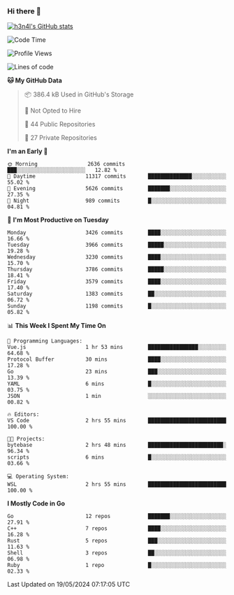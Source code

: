### Hi there 👋

[![h3n4l's GitHub stats](https://github-readme-stats.vercel.app/api?username=h3n4l&count_private=true&show_icons=true&theme=radical)](https://github.com/h3n4l/github-readme-stats)

<!--START_SECTION:waka-->
![Code Time](http://img.shields.io/badge/Code%20Time-1%2C869%20hrs%2039%20mins-blue)

![Profile Views](http://img.shields.io/badge/Profile%20Views-0-blue)

![Lines of code](https://img.shields.io/badge/From%20Hello%20World%20I%27ve%20Written-8.5%20million%20lines%20of%20code-blue)

**🐱 My GitHub Data** 

> 📦 386.4 kB Used in GitHub's Storage 
 > 
> 🚫 Not Opted to Hire
 > 
> 📜 44 Public Repositories 
 > 
> 🔑 27 Private Repositories 
 > 
**I'm an Early 🐤** 

```text
🌞 Morning                2636 commits        ███░░░░░░░░░░░░░░░░░░░░░░   12.82 % 
🌆 Daytime                11317 commits       ██████████████░░░░░░░░░░░   55.02 % 
🌃 Evening                5626 commits        ███████░░░░░░░░░░░░░░░░░░   27.35 % 
🌙 Night                  989 commits         █░░░░░░░░░░░░░░░░░░░░░░░░   04.81 % 
```
📅 **I'm Most Productive on Tuesday** 

```text
Monday                   3426 commits        ████░░░░░░░░░░░░░░░░░░░░░   16.66 % 
Tuesday                  3966 commits        █████░░░░░░░░░░░░░░░░░░░░   19.28 % 
Wednesday                3230 commits        ████░░░░░░░░░░░░░░░░░░░░░   15.70 % 
Thursday                 3786 commits        █████░░░░░░░░░░░░░░░░░░░░   18.41 % 
Friday                   3579 commits        ████░░░░░░░░░░░░░░░░░░░░░   17.40 % 
Saturday                 1383 commits        ██░░░░░░░░░░░░░░░░░░░░░░░   06.72 % 
Sunday                   1198 commits        █░░░░░░░░░░░░░░░░░░░░░░░░   05.82 % 
```


📊 **This Week I Spent My Time On** 

```text
💬 Programming Languages: 
Vue.js                   1 hr 53 mins        ████████████████░░░░░░░░░   64.68 % 
Protocol Buffer          30 mins             ████░░░░░░░░░░░░░░░░░░░░░   17.28 % 
Go                       23 mins             ███░░░░░░░░░░░░░░░░░░░░░░   13.39 % 
YAML                     6 mins              █░░░░░░░░░░░░░░░░░░░░░░░░   03.75 % 
JSON                     1 min               ░░░░░░░░░░░░░░░░░░░░░░░░░   00.82 % 

🔥 Editors: 
VS Code                  2 hrs 55 mins       █████████████████████████   100.00 % 

🐱‍💻 Projects: 
bytebase                 2 hrs 48 mins       ████████████████████████░   96.34 % 
scripts                  6 mins              █░░░░░░░░░░░░░░░░░░░░░░░░   03.66 % 

💻 Operating System: 
WSL                      2 hrs 55 mins       █████████████████████████   100.00 % 
```

**I Mostly Code in Go** 

```text
Go                       12 repos            ███████░░░░░░░░░░░░░░░░░░   27.91 % 
C++                      7 repos             ████░░░░░░░░░░░░░░░░░░░░░   16.28 % 
Rust                     5 repos             ███░░░░░░░░░░░░░░░░░░░░░░   11.63 % 
Shell                    3 repos             ██░░░░░░░░░░░░░░░░░░░░░░░   06.98 % 
Ruby                     1 repo              █░░░░░░░░░░░░░░░░░░░░░░░░   02.33 % 
```




 Last Updated on 19/05/2024 07:17:05 UTC
<!--END_SECTION:waka-->

